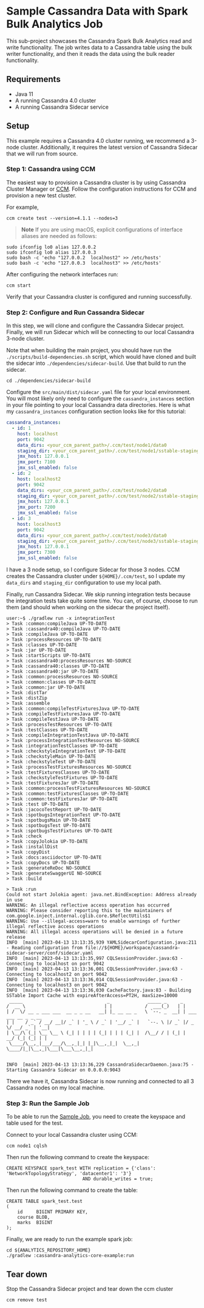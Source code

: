 <!--
#
# Licensed to the Apache Software Foundation (ASF) under one
# or more contributor license agreements.  See the NOTICE file
# distributed with this work for additional information
# regarding copyright ownership.  The ASF licenses this file
# to you under the Apache License, Version 2.0 (the
# "License"); you may not use this file except in compliance
# with the License.  You may obtain a copy of the License at
#
#     http://www.apache.org/licenses/LICENSE-2.0
#
# Unless required by applicable law or agreed to in writing, software
# distributed under the License is distributed on an "AS IS" BASIS,
# WITHOUT WARRANTIES OR CONDITIONS OF ANY KIND, either express or implied.
# See the License for the specific language governing permissions and
# limitations under the License.
#
-->

# Sample Cassandra Data with Spark Bulk Analytics Job

This sub-project showcases the Cassandra Spark Bulk Analytics read and write functionality. The job writes data to a
Cassandra table using the bulk writer functionality, and then it reads the data using the bulk reader functionality.

## Requirements

- Java 11
- A running Cassandra 4.0 cluster
- A running Cassandra Sidecar service

## Setup

This example requires a Cassandra 4.0 cluster running, we recommend a 3-node cluster. Additionally, it requires the
latest version of Cassandra Sidecar that we will run from source.

### Step 1: Cassandra using CCM

The easiest way to provision a Cassandra cluster is by using Cassandra Cluster Manager or
[CCM](https://github.com/riptano/ccm). Follow the configuration instructions for CCM and provision a new test cluster.

For example,

```shell
ccm create test --version=4.1.1 --nodes=3
```

> **Note**
> If you are using macOS, explicit configurations of interface aliases are needed as follows:

```shell
sudo ifconfig lo0 alias 127.0.0.2
sudo ifconfig lo0 alias 127.0.0.3
sudo bash -c 'echo "127.0.0.2  localhost2" >> /etc/hosts'
sudo bash -c 'echo "127.0.0.3  localhost3" >> /etc/hosts'
```

After configuring the network interfaces run:

```shell
ccm start
```

Verify that your Cassandra cluster is configured and running successfully.

### Step 2: Configure and Run Cassandra Sidecar

In this step, we will clone and configure the Cassandra Sidecar project. Finally, we will run Sidecar which will be
connecting to our local Cassandra 3-node cluster.

Note that when building the main project, you should have run the `./scripts/build-dependencies.sh` script,
which would have cloned and built the sidecar into `./dependencies/sidecar-build`. Use that build to run the sidecar.

```shell
cd ./dependencies/sidecar-build
```

Configure the `src/main/dist/sidecar.yaml` file for your local environment. You will most likely only need to configure
the `cassandra_instances` section in your file pointing to your local Cassandra data directories. Here is what my
`cassandra_instances` configuration section looks like for this tutorial:

```yaml
cassandra_instances:
  - id: 1
    host: localhost
    port: 9042
    data_dirs: <your_ccm_parent_path>/.ccm/test/node1/data0
    staging_dir: <your_ccm_parent_path>/.ccm/test/node1/sstable-staging
    jmx_host: 127.0.0.1
    jmx_port: 7100
    jmx_ssl_enabled: false
  - id: 2
    host: localhost2
    port: 9042
    data_dirs: <your_ccm_parent_path>/.ccm/test/node2/data0
    staging_dir: <your_ccm_parent_path>/.ccm/test/node2/sstable-staging
    jmx_host: 127.0.0.1
    jmx_port: 7200
    jmx_ssl_enabled: false
  - id: 3
    host: localhost3
    port: 9042
    data_dirs: <your_ccm_parent_path>/.ccm/test/node3/data0
    staging_dir: <your_ccm_parent_path>/.ccm/test/node3/sstable-staging
    jmx_host: 127.0.0.1
    jmx_port: 7300
    jmx_ssl_enabled: false
```

I have a 3 node setup, so I configure Sidecar for those 3 nodes. CCM creates the Cassandra cluster under
`${HOME}/.ccm/test`, so I update my `data_dirs` and `staging_dir` configuration to use my local path.

Finally, run Cassandra Sidecar. We skip running integration tests because the integration tests take quite some time.
You can, of course, choose to run them (and should when working on the sidecar the project itself).

```shell
user:~$ ./gradlew run -x integrationTest
> Task :common:compileJava UP-TO-DATE
> Task :cassandra40:compileJava UP-TO-DATE
> Task :compileJava UP-TO-DATE
> Task :processResources UP-TO-DATE
> Task :classes UP-TO-DATE
> Task :jar UP-TO-DATE
> Task :startScripts UP-TO-DATE
> Task :cassandra40:processResources NO-SOURCE
> Task :cassandra40:classes UP-TO-DATE
> Task :cassandra40:jar UP-TO-DATE
> Task :common:processResources NO-SOURCE
> Task :common:classes UP-TO-DATE
> Task :common:jar UP-TO-DATE
> Task :distTar
> Task :distZip
> Task :assemble
> Task :common:compileTestFixturesJava UP-TO-DATE
> Task :compileTestFixturesJava UP-TO-DATE
> Task :compileTestJava UP-TO-DATE
> Task :processTestResources UP-TO-DATE
> Task :testClasses UP-TO-DATE
> Task :compileIntegrationTestJava UP-TO-DATE
> Task :processIntegrationTestResources NO-SOURCE
> Task :integrationTestClasses UP-TO-DATE
> Task :checkstyleIntegrationTest UP-TO-DATE
> Task :checkstyleMain UP-TO-DATE
> Task :checkstyleTest UP-TO-DATE
> Task :processTestFixturesResources NO-SOURCE
> Task :testFixturesClasses UP-TO-DATE
> Task :checkstyleTestFixtures UP-TO-DATE
> Task :testFixturesJar UP-TO-DATE
> Task :common:processTestFixturesResources NO-SOURCE
> Task :common:testFixturesClasses UP-TO-DATE
> Task :common:testFixturesJar UP-TO-DATE
> Task :test UP-TO-DATE
> Task :jacocoTestReport UP-TO-DATE
> Task :spotbugsIntegrationTest UP-TO-DATE
> Task :spotbugsMain UP-TO-DATE
> Task :spotbugsTest UP-TO-DATE
> Task :spotbugsTestFixtures UP-TO-DATE
> Task :check
> Task :copyJolokia UP-TO-DATE
> Task :installDist
> Task :copyDist
> Task :docs:asciidoctor UP-TO-DATE
> Task :copyDocs UP-TO-DATE
> Task :generateReDoc NO-SOURCE
> Task :generateSwaggerUI NO-SOURCE
> Task :build

> Task :run
Could not start Jolokia agent: java.net.BindException: Address already in use
WARNING: An illegal reflective access operation has occurred
WARNING: Please consider reporting this to the maintainers of com.google.inject.internal.cglib.core.$ReflectUtils$1
WARNING: Use --illegal-access=warn to enable warnings of further illegal reflective access operations
WARNING: All illegal access operations will be denied in a future release
INFO  [main] 2023-04-13 13:13:35,939 YAMLSidecarConfiguration.java:211 - Reading configuration from file://${HOME}/workspace/cassandra-sidecar-server/conf/sidecar.yaml
INFO  [main] 2023-04-13 13:13:35,997 CQLSessionProvider.java:63 - Connecting to localhost on port 9042
INFO  [main] 2023-04-13 13:13:36,001 CQLSessionProvider.java:63 - Connecting to localhost2 on port 9042
INFO  [main] 2023-04-13 13:13:36,014 CQLSessionProvider.java:63 - Connecting to localhost3 on port 9042
INFO  [main] 2023-04-13 13:13:36,030 CacheFactory.java:83 - Building SSTable Import Cache with expireAfterAccess=PT2H, maxSize=10000
 _____                               _              _____ _     _                     
/  __ \                             | |            /  ___(_)   | |                    
| /  \/ __ _ ___ ___  __ _ _ __   __| |_ __ __ _   \ `--. _  __| | ___  ___ __ _ _ __ 
| |    / _` / __/ __|/ _` | '_ \ / _` | '__/ _` |   `--. \ |/ _` |/ _ \/ __/ _` | '__|
| \__/\ (_| \__ \__ \ (_| | | | | (_| | | | (_| |  /\__/ / | (_| |  __/ (_| (_| | |   
 \____/\__,_|___/___/\__,_|_| |_|\__,_|_|  \__,_|  \____/|_|\__,_|\___|\___\__,_|_|
                                                                                      
                                                                                      
INFO  [main] 2023-04-13 13:13:36,229 CassandraSidecarDaemon.java:75 - Starting Cassandra Sidecar on 0.0.0.0:9043
```

There we have it, Cassandra Sidecar is now running and connected to all 3 Cassandra nodes on my local machine.

### Step 3: Run the Sample Job

To be able to run the [Sample Job](./src/main/java/org/apache/cassandra/spark/example/SampleCassandraJob.java), you
need to create the keyspace and table used for the test.

Connect to your local Cassandra cluster using CCM:

```shell
ccm node1 cqlsh
```

Then run the following command to create the keyspace:

```cassandraql
CREATE KEYSPACE spark_test WITH replication = {'class': 'NetworkTopologyStrategy', 'datacenter1': '3'}
                            AND durable_writes = true;
```

Then run the following command to create the table:

```cassandraql
CREATE TABLE spark_test.test
(
    id     BIGINT PRIMARY KEY,
    course BLOB,
    marks  BIGINT
);
```

Finally, we are ready to run the example spark job:

```shell
cd ${ANALYTICS_REPOSITORY_HOME}
./gradlew :cassandra-analytics-core-example:run
```

## Tear down

Stop the Cassandra Sidecar project and tear down the ccm cluster

```shell
ccm remove test
```
